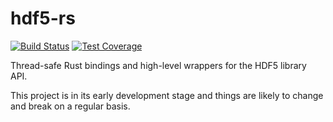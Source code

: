 # hdf5-rs

[![Build Status](https://img.shieds.io/travis/aldanor/hdf5-rs)](https://travis-ci.org/aldanor/hdf5-rs)
[![Test Coverage](https://img.shields.io/coveralls/aldanor/hdf5-rs.svg)](https://coveralls.io/r/aldanor/hdf5-rs)

Thread-safe Rust bindings and high-level wrappers for the HDF5 library API.

This project is in its early development stage and things are likely to change
and break on a regular basis.
